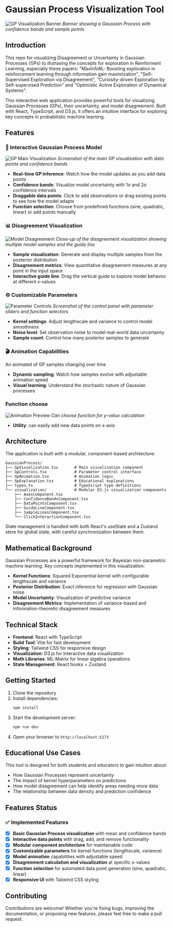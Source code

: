 # Gaussian Process Visualization Tool

![GP Visualization Banner](https://placeholder.com/wp-content/uploads/2018/10/placeholder-1024x800.png)
*Banner showing a Gaussian Process with confidence bands and sample points*

## Introduction

This repo for visualizing Disagreement or Uncertainty in Gaussian Processes (GPs) to illutrasing the concepts for exploration in Reinforment Learning, especially these papers: "MaxInfoRL: Boosting exploration in reinforcement learning through information gain maximization", "Self-Supervised Exploration via Disagreement", "Curiosity-driven Exploration by Self-supervised Prediction" and "Optimistic Active Exploration of Dynamical Systems".

This interactive web application provides powerful tools for visualizing Gaussian Processes (GPs), their uncertainty, and model disagreement. Built with React, TypeScript, and D3.js, it offers an intuitive interface for exploring key concepts in probabilistic machine learning.

## Features

### 🧮 Interactive Gaussian Process Model

![GP Main Visualization](./public/Screenshot%202025-06-24%20184615.png)
*Screenshot of the main GP visualization with data points and confidence bands*

- **Real-time GP inference**: Watch how the model updates as you add data points
- **Confidence bands**: Visualize model uncertainty with 1σ and 2σ confidence intervals
- **Draggable data points**: Click to add observations or drag existing points to see how the model adapts
- **Function selection**: Choose from predefined functions (sine, quadratic, linear) or add points manually

### 📊 Disagreement Visualization

![Model Disagreement](./public/Screenshot%202025-06-24%20184636.png)
*Close-up of the disagreement visualization showing multiple model samples and the guide line*

- **Sample visualization**: Generate and display multiple samples from the posterior distribution
- **Disagreement metrics**: View quantitative disagreement measures at any point in the input space
- **Interactive guide line**: Drag the vertical guide to explore model behavior at different x-values

### ⚙️ Customizable Parameters

![Parameter Controls](./public/Screenshot%202025-06-24%20184651.png)
*Screenshot of the control panel with parameter sliders and function selectors*

- **Kernel settings**: Adjust lengthscale and variance to control model smoothness
- **Noise level**: Set observation noise to model real-world data uncertainty
- **Sample count**: Control how many posterior samples to generate

### 🎬 Animation Capabilities

An animated of GP samples changing over time

- **Dynamic sampling**: Watch how samples evolve with adjustable animation speed
- **Visual learning**: Understand the stochastic nature of Gaussian processes

### Function choose
![Animation Preview](./public/example_datafunc.png)
*Can choose function for y-value calculation*

- **Utility**: can easily add new data points on x-axis

## Architecture

The application is built with a modular, component-based architecture:

```
GaussianProcess/
├── GpVisualization.tsx       # Main visualization component
├── GpControls.tsx            # Parameter control interface
├── GpAnimation.tsx           # Animation logic
├── GpExplanation.tsx         # Educational explanations
├── types.ts                  # TypeScript type definitions
└── visualization/            # Modular D3.js visualization components
    ├── AxesComponent.tsx
    ├── ConfidenceBandsComponent.tsx
    ├── DataPointsComponent.tsx
    ├── GuideLineComponent.tsx
    ├── SampleLinesComponent.tsx
    └── ClickInteractionComponent.tsx
```

State management is handled with both React's useState and a Zustand store for global state, with careful synchronization between them.

## Mathematical Background

Gaussian Processes are a powerful framework for Bayesian non-parametric machine learning. Key concepts implemented in this visualization:

- **Kernel Functions**: Squared Exponential kernel with configurable lengthscale and variance
- **Posterior Distribution**: Exact inference for regression with Gaussian noise
- **Model Uncertainty**: Visualization of predictive variance
- **Disagreement Metrics**: Implementation of variance-based and information-theoretic disagreement measures

## Technical Stack

- **Frontend**: React with TypeScript
- **Build Tool**: Vite for fast development
- **Styling**: Tailwind CSS for responsive design
- **Visualization**: D3.js for interactive data visualization
- **Math Libraries**: ML-Matrix for linear algebra operations
- **State Management**: React hooks + Zustand

## Getting Started

1. Clone the repository
2. Install dependencies:
   ```bash
   npm install
   ```
3. Start the development server:
   ```bash
   npm run dev
   ```
4. Open your browser to `http://localhost:5173`

## Educational Use Cases

This tool is designed for both students and educators to gain intuition about:

- How Gaussian Processes represent uncertainty
- The impact of kernel hyperparameters on predictions
- How model disagreement can help identify areas needing more data
- The relationship between data density and prediction confidence

## Features Status

### ✅ Implemented Features
- [x] **Basic Gaussian Process visualization** with mean and confidence bands
- [x] **Interactive data points** with drag, add, and remove functionality
- [x] **Modular component architecture** for maintainable code
- [x] **Customizable parameters** for kernel functions (lengthscale, variance)
- [x] **Model animation** capabilities with adjustable speed
- [x] **Disagreement calculation and visualization** at specific x-values
- [x] **Function selection** for automated data point generation (sine, quadratic, linear)
- [x] **Responsive UI** with Tailwind CSS styling
<!-- 
### 🚧 Future Enhancements
- [ ] Additional kernel functions beyond Squared Exponential
- [ ] Model comparison tools for multiple GPs
- [ ] Data export/import functionality
- [ ] Advanced disagreement visualization modes (heatmaps, aggregated metrics)
- [ ] Mobile-friendly touch interactions
- [ ] Multi-dimensional input support (2D+ visualization)
- [ ] Batch training capabilities
- [ ] Hyperparameter optimization 
-->

## Contributing

Contributions are welcome! Whether you're fixing bugs, improving the documentation, or proposing new features, please feel free to make a pull request.
